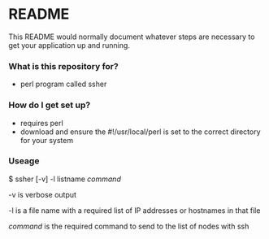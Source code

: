 # README #

This README would normally document whatever steps are necessary to get your application up and running.

### What is this repository for? ###

* perl program called ssher

### How do I get set up? ###

* requires perl
* download and ensure the #!/usr/local/perl is set to the correct directory for your system

### Useage ###

$ ssher [-v] -l listname *command* 

-v is verbose output 

-l is a file name with a required list of IP addresses or hostnames in that file

*command* is the required command to send to the list of nodes with ssh